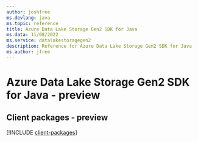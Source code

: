 ```yaml
---
author: joshfree
ms.devlang: java
ms.topic: reference
title: Azure Data Lake Storage Gen2 SDK for Java
ms.data: 11/08/2022
ms.service: datalakestoragegen2
description: Reference for Azure Data Lake Storage Gen2 SDK for Java
ms.author: jfree
---
```

# Azure Data Lake Storage Gen2 SDK for Java - preview

## Client packages - preview
[!INCLUDE [client-packages](data-lake-storage-gen2-client-index.md)]